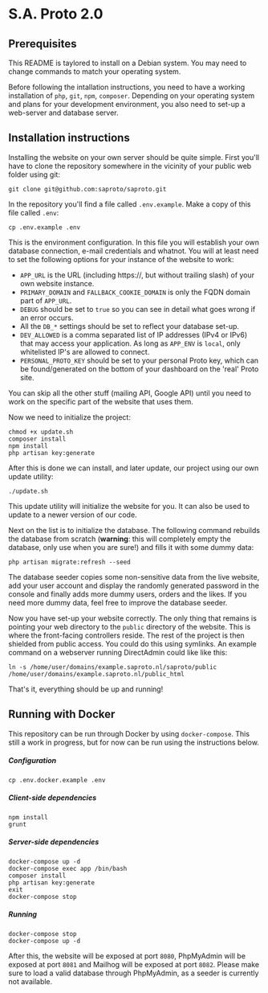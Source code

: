 # S.A. Proto 2.0

## Prerequisites

This README is taylored to install on a Debian system. You may need to change commands to match your operating system.

Before following the intallation instructions, you need to have a working installation of `php`, `git`, `npm`, `composer`. Depending on your operating system and plans for your development environment, you also need to set-up a web-server and database server.

## Installation instructions

Installing the website on your own server should be quite simple. First you'll have to clone the repository somewhere in the vicinity of your public web folder using git:

```
git clone git@github.com:saproto/saproto.git
```

In the repository you'll find a file called `.env.example`. Make a copy of this file called `.env`:

```
cp .env.example .env
```

This is the environment configuration. In this file you will establish your own database connection, e-mail credentials and whatnot. You will at least need to set the following options for your instance of the website to work:

* `APP_URL` is the URL (including https://, but without trailing slash) of your own website instance.
* `PRIMARY_DOMAIN` and `FALLBACK_COOKIE_DOMAIN` is only the FQDN domain part of `APP_URL`.
* `DEBUG` should be set to `true` so you can see in detail what goes wrong if an error occurs.
* All the `DB_*` settings should be set to reflect your database set-up.
* `DEV_ALLOWED` is a comma separated list of IP addresses (IPv4 or IPv6) that may access your application. As long as `APP_ENV` is `local`, only whitelisted IP's are allowed to connect.
* `PERSONAL_PROTO_KEY` should be set to your personal Proto key, which can be found/generated on the bottom of your dashboard on the 'real' Proto site.

You can skip all the other stuff (mailing API, Google API) until you need to work on the specific part of the website that uses them.

Now we need to initialize the project:

```
chmod +x update.sh
composer install
npm install
php artisan key:generate
```

After this is done we can install, and later update, our project using our own update utility:

```
./update.sh
```

This update utility will initialize the website for you. It can also be used to update to a newer version of our code.

Next on the list is to initialize the database. The following command rebuilds the database from scratch (**warning**: this will completely empty the database, only use when you are sure!) and fills it with some dummy data:

```
php artisan migrate:refresh --seed
```

The database seeder copies some non-sensitive data from the live website, add your user account and display the randomly generated password in the console and finally adds more dummy users, orders and the likes. If you need more dummy data, feel free to improve the database seeder.

Now you have set-up your website correctly. The only thing that remains is pointing your web directory to the `public` directory of the website. This is where the front-facing controllers reside. The rest of the project is then shielded from public access. You could do this using symlinks. An example command on a webserver running DirectAdmin could like like this:

```
ln -s /home/user/domains/example.saproto.nl/saproto/public /home/user/domains/example.saproto.nl/public_html
```

That's it, everything should be up and running!


## Running with Docker

This repository can be run through Docker by using `docker-compose`. This still a work in progress, but for now can be run using the instructions below.

##### Configuration
```
cp .env.docker.example .env
```

##### Client-side dependencies
```
npm install
grunt
```

##### Server-side dependencies
```
docker-compose up -d
docker-compose exec app /bin/bash
composer install
php artisan key:generate
exit
docker-compose stop
```

##### Running
```
docker-compose stop
docker-compose up -d
```

After this, the website will be exposed at port `8080`, PhpMyAdmin will be exposed at port `8081` and Mailhog will be exposed at port `8082`. Please make sure to load a valid database through PhpMyAdmin, as a seeder is currently not available.